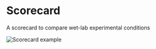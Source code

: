 # Scorecard
A scorecard to compare wet-lab experimental conditions

![Scorecard example](https://github.com/m89p067/Scorecard/blob/example_img/EXAMPLE_letters.png?raw=True)
